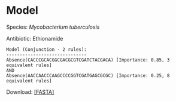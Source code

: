 
# Model

Species: *Mycobacterium tuberculosis*

Antibiotic: Ethionamide

```
Model (Conjunction - 2 rules):
------------------------------
Absence(CACCCGCACGGCGACGCGTCGATCTACGACA) [Importance: 0.85, 3 equivalent rules]
AND
Absence(AACCAACCCAAGCCCCGGTCGATGAGCGCGC) [Importance: 0.25, 8 equivalent rules]

```

Download: [[FASTA]](./model.fasta)

